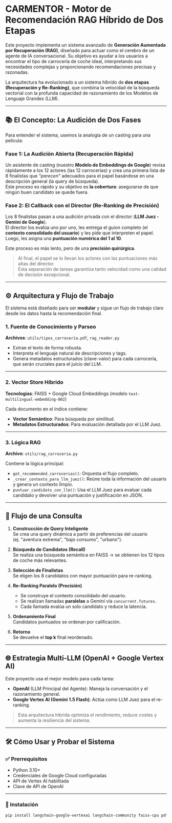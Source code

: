 # CARMENTOR - Motor de Recomendación RAG Híbrido de Dos Etapas

Este proyecto implementa un sistema avanzado de **Generación Aumentada por Recuperación (RAG)**, diseñado para actuar como el cerebro de un agente de IA conversacional. Su objetivo es ayudar a los usuarios a encontrar el tipo de carrocería de coche ideal, interpretando sus necesidades complejas y proporcionando recomendaciones precisas y razonadas.

La arquitectura ha evolucionado a un sistema híbrido de **dos etapas (Recuperación y Re-Ranking)**, que combina la velocidad de la búsqueda vectorial con la profunda capacidad de razonamiento de los Modelos de Lenguaje Grandes (LLM).

---

## 📚 El Concepto: La Audición de Dos Fases

Para entender el sistema, usemos la analogía de un casting para una película:

### Fase 1: La Audición Abierta (Recuperación Rápida)

Un asistente de casting (nuestro **Modelo de Embeddings de Google**) revisa rápidamente a los 12 actores (las 12 carrocerías) y crea una primera lista de 8 finalistas que *"parecen"* adecuados para el papel basándose en una descripción general (la query de búsqueda).  
Este proceso es rápido y su objetivo es **la cobertura**: asegurarse de que ningún buen candidato se quede fuera.

### Fase 2: El Callback con el Director (Re-Ranking de Precisión)

Los 8 finalistas pasan a una audición privada con el director (**LLM Juez - Gemini de Google**).  
El director los evalúa uno por uno, les entrega el guion completo (el **contexto consolidado del usuario**) y les pide que interpreten el papel. Luego, les asigna una **puntuación numérica del 1 al 10**.

Este proceso es más lento, pero de una **precisión quirúrgica**.

> Al final, el papel se lo llevan los actores con las puntuaciones más altas del director.  
> Esta separación de tareas garantiza tanto velocidad como una calidad de decisión excepcional.

---

## ⚙️ Arquitectura y Flujo de Trabajo

El sistema está diseñado para ser **modular** y sigue un flujo de trabajo claro desde los datos hasta la recomendación final.

### 1. Fuente de Conocimiento y Parseo  
**Archivos**: `utils/tipos_carrocería.pdf`, `rag_reader.py`

- Extrae el texto de forma robusta.
- Interpreta el lenguaje natural de descripciones y tags.
- Genera metadatos estructurados (clave-valor) para cada carrocería, que serán cruciales para el juicio del LLM.

---

### 2. Vector Store Híbrido  
**Tecnologías**: FAISS + Google Cloud Embeddings (modelo `text-multilingual-embedding-002`)

Cada documento en el índice contiene:

- **Vector Semántico**: Para búsqueda por similitud.
- **Metadatos Estructurados**: Para evaluación detallada por el LLM Juez.

---

### 3. Lógica RAG  
**Archivo**: `utils/rag_carroceria.py`

Contiene la lógica principal:

- `get_recommended_carrocerias()`: Orquesta el flujo completo.
- `_crear_contexto_para_llm_juez()`: Reúne toda la información del usuario y genera un contexto limpio.
- `puntuar_candidato_con_llm()`: Usa el LLM Juez para evaluar cada candidato y devolver una puntuación y justificación en JSON.

---

## 🔁 Flujo de una Consulta

1. **Construcción de Query Inteligente**  
   Se crea una query dinámica a partir de preferencias del usuario  
   (ej. "aventura extrema", "bajo consumo", "urbano").

2. **Búsqueda de Candidatos (Recall)**  
   Se realiza una búsqueda semántica en FAISS → se obtienen los 12 tipos de coche más relevantes.

3. **Selección de Finalistas**  
   Se eligen los 8 candidatos con mayor puntuación para re-ranking.

4. **Re-Ranking Paralelo (Precisión)**  
   - Se construye el contexto consolidado del usuario.  
   - Se realizan llamadas **paralelas** a Gemini vía `concurrent.futures`.  
   - Cada llamada evalúa un solo candidato y reduce la latencia.

5. **Ordenamiento Final**  
   Candidatos puntuados se ordenan por calificación.

6. **Retorno**  
   Se devuelve el **top k** final reordenado.

---

## 🌐 Estrategia Multi-LLM (OpenAI + Google Vertex AI)

Este proyecto usa el mejor modelo para cada tarea:

- **OpenAI** (LLM Principal del Agente): Maneja la conversación y el razonamiento general.
- **Google Vertex AI (Gemini 1.5 Flash)**: Actúa como LLM Juez para el re-ranking.

> Esta arquitectura híbrida optimiza el rendimiento, reduce costes y aumenta la resiliencia del sistema.

---

## 🛠️ Cómo Usar y Probar el Sistema

### ✅ Prerrequisitos

- Python 3.10+
- Credenciales de Google Cloud configuradas
- API de Vertex AI habilitada
- Clave de API de OpenAI

---

### 💾 Instalación

```bash
pip install langchain-google-vertexai langchain-community faiss-cpu pdfplumber python-dotenv google-cloud-aiplatform

